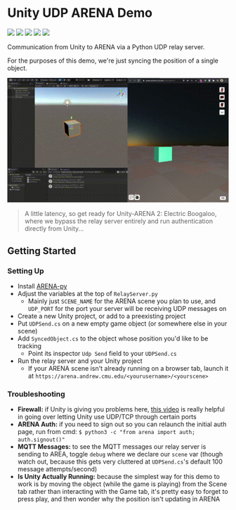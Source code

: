# Unity UDP ARENA Demo
<img src="https://img.shields.io/badge/python-3.9-blue" /> <img src="https://img.shields.io/badge/unity-2019.4.18f1-blue"> <img src="https://img.shields.io/badge/ARENA-0.1.18-blue" /> <img src="https://img.shields.io/badge/maintained%3F-yes-green" /> <img src="https://img.shields.io/github/issues/OliviaLynn/Unity-UDP-ARENA-Demo" />

 Communication from Unity to ARENA via a Python UDP relay server. 
 
 For the purposes of this demo, we're just syncing the position of a single object.

<img src="https://raw.githubusercontent.com/OliviaLynn/Unity-UDP-ARENA-Demo/main/video2.gif" />

>A little latency, so get ready for Unity-ARENA 2: Electric Boogaloo, where we bypass the relay server entirely and run authentication directly from Unity...

## Getting Started

### Setting Up
- Install [ARENA-py](https://github.com/conix-center/ARENA-py)
- Adjust the variables at the top of `RelayServer.py`
    - Mainly just `SCENE_NAME` for the ARENA scene you plan to use, and `UDP_PORT` for the port your server will be receiving UDP messages on
- Create a new Unity project, or add to a preexisting project
- Put `UDPSend.cs` on a new empty game object (or somewhere else in your scene)
- Add `SyncedObject.cs` to the object whose position you'd like to be tracking
    - Point its inspector `Udp Send` field to your `UDPSend.cs`
- Run the relay server and your Unity project
    - If your ARENA scene isn't already running on a browser tab, launch it at `https://arena.andrew.cmu.edu/<yourusername>/<yourscene>`

### Troubleshooting
- **Firewall:** if Unity is giving you problems here, [this video](https://www.youtube.com/watch?v=gVA-NvX_aR8&t=5s) is really helpful in going over letting Unity use UDP/TCP through certain ports
- **ARENA Auth:** if you need to sign out so you can relaunch the initial auth page, run from cmd:  `$ python3 -c "from arena import auth; auth.signout()"`
- **MQTT Messages:** to see the MQTT messages our relay server is sending to AREA, toggle `debug` where we declare our `scene` var (though watch out, because this gets very cluttered at `UDPSend.cs`'s default 100 message attempts/second)
- **Is Unity Actually Running:** because the simplest way for this demo to work is by moving the object (while the game is playing) from the Scene tab rather than interacting with the Game tab, it's pretty easy to forget to press play, and then wonder why the position isn't updating in ARENA


